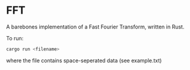 # FFT
A barebones implementation of a Fast Fourier Transform, written in Rust.

To run:
``` bash
cargo run <filename>
```
where the file contains space-seperated data (see example.txt)